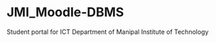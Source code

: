 
JMI_Moodle-DBMS
===============

Student portal for ICT Department of Manipal Institute of Technology
